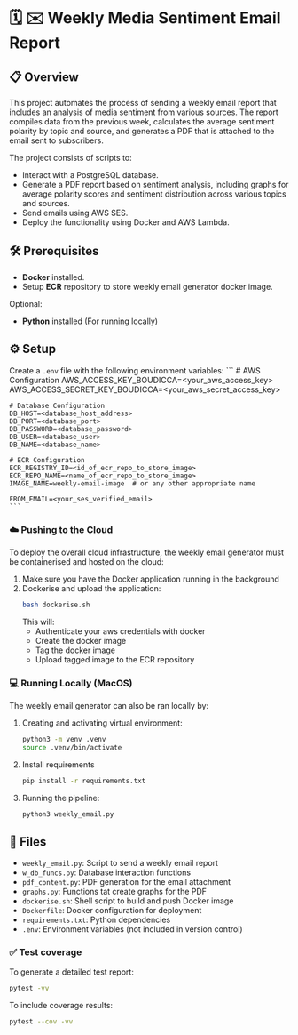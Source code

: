 
# 🗓️ ✉️ Weekly Media Sentiment Email Report

## 📋 Overview
This project automates the process of sending a weekly email report that includes an analysis of media sentiment from various sources. The report compiles data from the previous week, calculates the average sentiment polarity by topic and source, and generates a PDF that is attached to the email sent to subscribers.

The project consists of scripts to:
- Interact with a PostgreSQL database.
- Generate a PDF report based on sentiment analysis, including graphs for average polarity scores and sentiment distribution across various topics and sources.
- Send emails using AWS SES.
- Deploy the functionality using Docker and AWS Lambda.

## 🛠️ Prerequisites
- **Docker** installed.
- Setup **ECR** repository to store weekly email generator docker image.  

Optional:
- **Python** installed (For running locally)

## ⚙️ Setup 
Create a `.env` file with the following environment variables:
    ```
    # AWS Configuration
    AWS_ACCESS_KEY_BOUDICCA=<your_aws_access_key>
    AWS_ACCESS_SECRET_KEY_BOUDICCA=<your_aws_secret_access_key>

    # Database Configuration
    DB_HOST=<database_host_address>
    DB_PORT=<database_port>
    DB_PASSWORD=<database_password>
    DB_USER=<database_user>
    DB_NAME=<database_name>

    # ECR Configuration
    ECR_REGISTRY_ID=<id_of_ecr_repo_to_store_image>
    ECR_REPO_NAME=<name_of_ecr_repo_to_store_image>
    IMAGE_NAME=weekly-email-image  # or any other appropriate name

    FROM_EMAIL=<your_ses_verified_email>
    ```

### ☁️ Pushing to the Cloud
To deploy the overall cloud infrastructure, the weekly email generator must be containerised and hosted on the cloud:

1. Make sure you have the Docker application running in the background
2. Dockerise and upload the application:
    ```bash
    bash dockerise.sh
    ```
    This will:
    - Authenticate your aws credentials with docker
    - Create the docker image
    - Tag the docker image
    - Upload tagged image to the ECR repository

### 💻 Running Locally (MacOS)
The weekly email generator can also be ran locally by:

1. Creating and activating virtual environment:
    ```bash
    python3 -m venv .venv
    source .venv/bin/activate
    ```
2. Install requirements
    ```bash
    pip install -r requirements.txt
    ```
3. Running the pipeline:
    ```bash
    python3 weekly_email.py
    ```

## 📁 Files
- `weekly_email.py`: Script to send a weekly email report
- `w_db_funcs.py`: Database interaction functions
- `pdf_content.py`: PDF generation for the email attachment
- `graphs.py`: Functions tat create graphs for the PDF
- `dockerise.sh`: Shell script to build and push Docker image
- `Dockerfile`: Docker configuration for deployment
- `requirements.txt`: Python dependencies
- `.env`: Environment variables (not included in version control)

### ✅ Test coverage
To generate a detailed test report:
```bash
pytest -vv
```
To include coverage results:
```bash
pytest --cov -vv
```